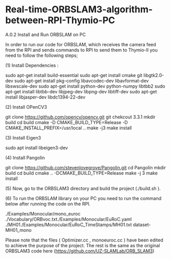 # Real-time-ORBSLAM3-algorithm-between-RPI-Thymio-PC
A.0.2 Install and Run ORBSLAM on PC

In order to run our code for ORBSLAM, which receives the camera feed from the RPI and sends commands to RPI to send them to Thymio-II you need to follow the following steps;

(1) Install Dependencies :

sudo apt-get install build-essential
sudo apt-get install cmake git libgtk2.0-dev 
sudo apt-get install pkg-config libavcodec-dev libavformat-dev libswscale-dev
sudo apt-get install python-dev python-numpy libtbb2
sudo apt-get install libtbb-dev libjpeg-dev libpng-dev libtiff-dev
sudo apt-get install libjasper-dev libdc1394-22-dev

(2) Install OPenCV3 

git clone https://github.com/opencv/opencv.git
git chekcout 3.3.1
mkdir build
cd build
cmake -D CMAKE_BUILD_TYPE=Release -D CMAKE_INSTALL_PREFIX=/usr/local ..
make -j3
make install

(3) Install Eigen3

sudo apt install libeigen3-dev 

(4) Install Pangolin

git clone https://github.com/stevenlovegrove/Pangolin.git
cd Pangolin
mkdir build
cd build
cmake .. -DCMAKE_BUILD_TYPE=Release
make -j 3
make install

(5) Now, go to the ORBSLAM3 directory and build the project (./build.sh ).

(6) To run the ORBSLAM library on your PC you need to run the command below after running the code on the RPI.

./Examples/Monocular/mono_euroc ./Vocabulary/ORBvoc.txt./Examples/Monocular/EuRoC.yaml ./MH01./Examples/Monocular/EuRoC_TimeStamps/MH01.txt dataset-MH01_mono

Please note that the files ( Optimizer.cc , monoeuroc.cc ) have been edited to achieve the purpose of the project. The rest is the same as the original ORBSLAM3 code here (https://github.com/UZ-SLAMLab/ORB_SLAM3)


